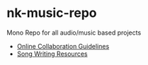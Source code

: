 # nk-music-repo
Mono Repo for all audio/music based projects
- [Online Collaboration Guidelines](https://github.com/narf9995/nk-music-repo/blob/main/online-collaboration-guidlines.md)
- [Song Writing Resources](https://github.com/narf9995/nk-music-repo/blob/main/songwriting-resources.md)
